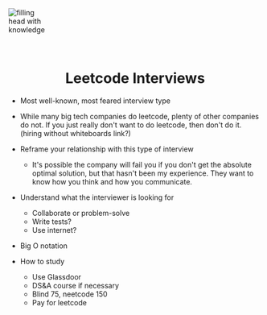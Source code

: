 <img style="margin: 0 auto; max-width:5rem; margin-bottom: 2rem" alt="filling head with knowledge" src="/leet.svg" />

<h1 style="text-align: center">Leetcode Interviews</h1>

- Most well-known, most feared interview type
- While many big tech companies do leetcode, plenty of other companies do not. If you just really don't want to do leetcode, then don't do it. (hiring without whiteboards link?)
- Reframe your relationship with this type of interview
  - It's possible the company will fail you if you don't get the absolute optimal solution, but that hasn't been my experience. They want to know how you think and how you communicate.
- Understand what the interviewer is looking for

  - Collaborate or problem-solve
  - Write tests?
  - Use internet?

- Big O notation

- How to study
  - Use Glassdoor
  - DS&A course if necessary
  - Blind 75, neetcode 150
  - Pay for leetcode
